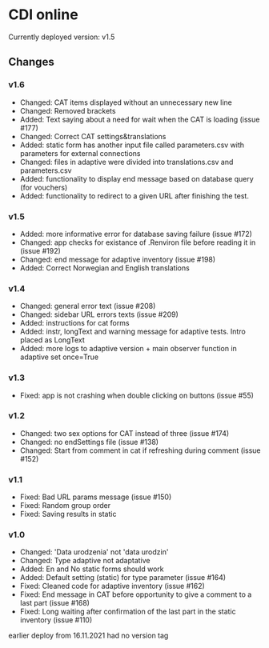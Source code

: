 # CDI online
Currently deployed version: v1.5

## Changes

### v1.6
* Changed: CAT items displayed without an unnecessary new line
* Changed: Removed brackets
* Added: Text saying about a need for wait when the CAT is loading (issue #177)
* Changed: Correct CAT settings&translations
* Added: static form has another input file called parameters.csv with parameters for external connections 
* Changed: files in adaptive were divided into translations.csv and parameters.csv
* Added: functionality to display end message based on database query (for vouchers)
* Added: functionality to redirect to a given URL after finishing the test.


### v1.5
* Added: more informative error for database saving failure (issue #172)
* Changed: app checks for existance of .Renviron file before reading it in (issue #192)
* Changed: end message for adaptive inventory (issue #198)
* Added: Correct Norwegian and English translations


### v1.4
* Changed: general error text (issue #208)
* Changed: sidebar URL errors texts (issue #209)
* Added: instructions for cat forms
* Added: instr, longText and warning message for adaptive tests. Intro placed as LongText
* Added: more logs to adaptive version + main observer function in adaptive set once=True

### v1.3
* Fixed: app is not crashing when double clicking on buttons (issue #55)

### v1.2
* Changed: two sex options for CAT instead of three (issue #174)
* Changed: no endSettings file (issue #138)
* Changed: Start from comment in cat if refreshing during comment (issue #152)

### v1.1
* Fixed: Bad URL params message (issue #150)
* Fixed: Random group order
* Fixed: Saving results in static

### v1.0
* Changed: 'Data urodzenia' not 'data urodzin'
* Changed: Type adaptive not adaptative
* Added: En and No static forms should work
* Added: Default setting (static) for type parameter (issue #164)
* Fixed: Cleaned code for adaptive inventory (issue #162)
* Fixed: End message in CAT before opportunity to give a comment to a last part (issue #168)
* Fixed: Long waiting after confirmation of the last part in the static inventory (issue #110)

earlier deploy from 16.11.2021 had no version tag

